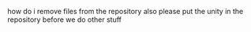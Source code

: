 how do i remove files from the repository
also please put the unity in the repository before we do other stuff
